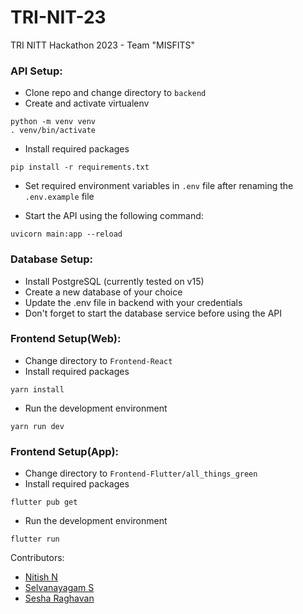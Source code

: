 # TRI-NIT-23

TRI NITT Hackathon 2023 - Team "MISFITS"

### API Setup:
- Clone repo and change directory to `backend`
- Create and activate virtualenv
```
python -m venv venv
. venv/bin/activate
```
- Install required packages
```
pip install -r requirements.txt
```
- Set required environment variables in `.env` file after renaming the `.env.example` file

- Start the API using the following command:
```
uvicorn main:app --reload
```

### Database Setup:
- Install PostgreSQL (currently tested on v15)
- Create a new database of your choice
- Update the .env file in backend with your credentials
- Don't forget to start the database service before using the API

### Frontend Setup(Web):
- Change directory to `Frontend-React`
- Install required packages
```
yarn install
```
- Run the development environment
```
yarn run dev
```

### Frontend Setup(App):
- Change directory to `Frontend-Flutter/all_things_green`
- Install required packages
```
flutter pub get
```
- Run the development environment
```
flutter run
```
Contributors:
- [Nitish N](https://github.com/DonWick32)
- [Selvanayagam S](https://github.com/S-Selvanayagam)
- [Sesha Raghavan](https://github.com/Sesha-2804)
